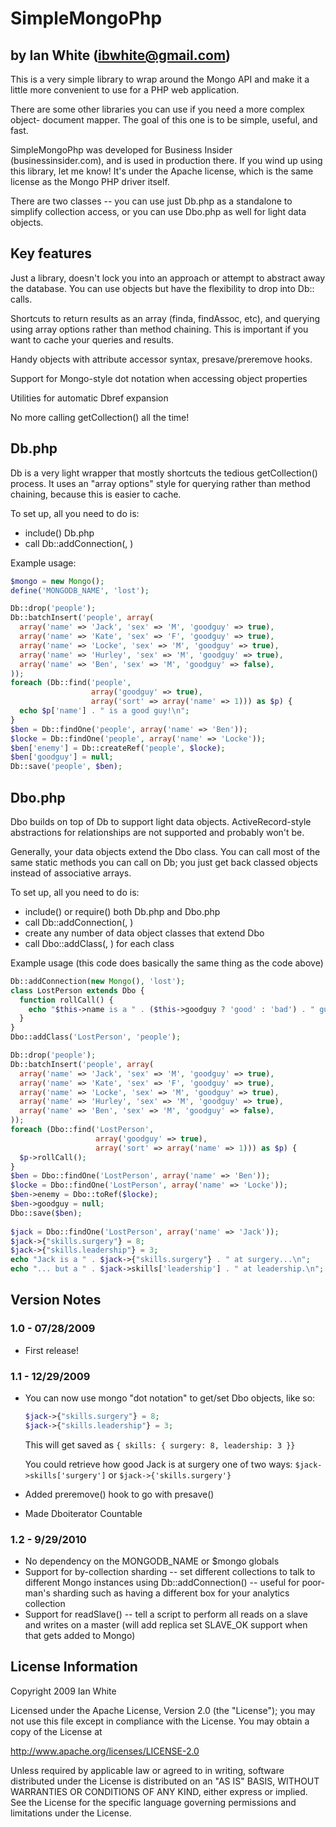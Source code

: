 # SimpleMongoPhp #
## by Ian White (ibwhite@gmail.com) ##

This is a very simple library to wrap around the Mongo API and make it a
little more convenient to use for a PHP web application.

There are some other libraries you can use if you need a more complex object-
document mapper. The goal of this one is to be simple, useful, and fast.

SimpleMongoPhp was developed for Business Insider (businessinsider.com), and
is used in production there. If you wind up using this library, let me know!
It's under the Apache license, which is the same license as the Mongo PHP
driver itself.

There are two classes -- you can use just Db.php as a standalone to simplify
collection access, or you can use Dbo.php as well for light data objects.


## Key features ##

Just a library, doesn't lock you into an approach or attempt to abstract away
the database. You can use objects but have the flexibility to drop into Db::
calls.

Shortcuts to return results as an array (finda, findAssoc, etc), and querying
using array options rather than method chaining. This is important if you want
to cache your queries and results.

Handy objects with attribute accessor syntax, presave/preremove hooks.

Support for Mongo-style dot notation when accessing object properties

Utilities for automatic Dbref expansion

No more calling getCollection() all the time!


## Db.php ##

Db is a very light wrapper that mostly shortcuts the tedious getCollection()
process. It uses an "array options" style for querying rather than method
chaining, because this is easier to cache.

To set up, all you need to do is:
* include() Db.php
* call Db::addConnection(<new Mongo object>, <name of your database>)
  
Example usage:
```php
$mongo = new Mongo();
define('MONGODB_NAME', 'lost');

Db::drop('people');
Db::batchInsert('people', array(
  array('name' => 'Jack', 'sex' => 'M', 'goodguy' => true),
  array('name' => 'Kate', 'sex' => 'F', 'goodguy' => true),
  array('name' => 'Locke', 'sex' => 'M', 'goodguy' => true),
  array('name' => 'Hurley', 'sex' => 'M', 'goodguy' => true),
  array('name' => 'Ben', 'sex' => 'M', 'goodguy' => false),
));
foreach (Db::find('people',
                  array('goodguy' => true),
                  array('sort' => array('name' => 1))) as $p) {
  echo $p['name'] . " is a good guy!\n";
}
$ben = Db::findOne('people', array('name' => 'Ben'));
$locke = Db::findOne('people', array('name' => 'Locke'));
$ben['enemy'] = Db::createRef('people', $locke);
$ben['goodguy'] = null;
Db::save('people', $ben);
```

## Dbo.php ##

Dbo builds on top of Db to support light data objects. ActiveRecord-style
abstractions for relationships are not supported and probably won't be.

Generally, your data objects extend the Dbo class. You can call most of the
same static methods you can call on Db; you just get back classed objects
instead of associative arrays.

To set up, all you need to do is:
* include() or require() both Db.php and Dbo.php
* call Db::addConnection(<new Mongo object>, <name of your database>)
* create any number of data object classes that extend Dbo
* call Dbo::addClass(<class name>, <collection name>) for each class


Example usage (this code does basically the same thing as the code above)
```php
Db::addConnection(new Mongo(), 'lost');
class LostPerson extends Dbo {
  function rollCall() {
    echo "$this->name is a " . ($this->goodguy ? 'good' : 'bad') . " guy!\n";
  }
}
Dbo::addClass('LostPerson', 'people');

Db::drop('people');
Db::batchInsert('people', array(
  array('name' => 'Jack', 'sex' => 'M', 'goodguy' => true),
  array('name' => 'Kate', 'sex' => 'F', 'goodguy' => true),
  array('name' => 'Locke', 'sex' => 'M', 'goodguy' => true),
  array('name' => 'Hurley', 'sex' => 'M', 'goodguy' => true),
  array('name' => 'Ben', 'sex' => 'M', 'goodguy' => false),
));
foreach (Dbo::find('LostPerson',
                   array('goodguy' => true),
                   array('sort' => array('name' => 1))) as $p) {
  $p->rollCall();
}
$ben = Dbo::findOne('LostPerson', array('name' => 'Ben'));
$locke = Dbo::findOne('LostPerson', array('name' => 'Locke'));
$ben->enemy = Dbo::toRef($locke);
$ben->goodguy = null;
Dbo::save($ben);
  
$jack = Dbo::findOne('LostPerson', array('name' => 'Jack'));
$jack->{"skills.surgery"} = 8;
$jack->{"skills.leadership"} = 3;
echo "Jack is a " . $jack->{"skills.surgery"} . " at surgery...\n";
echo "... but a " . $jack->skills['leadership'] . " at leadership.\n";  
```  
  
## Version Notes ##

### 1.0 - 07/28/2009 ###
* First release!

### 1.1 - 12/29/2009 ###
* You can now use mongo "dot notation" to get/set Dbo objects, like so:
  ```php
  $jack->{"skills.surgery"} = 8;
  $jack->{"skills.leadership"} = 3;
  ```

  This will get saved as ```{ skills: { surgery: 8, leadership: 3 }}```

  You could retrieve how good Jack is at surgery one of two ways:
  ```$jack->skills['surgery']```
    or
  ```$jack->{'skills.surgery'}```
  
 * Added preremove() hook to go with presave()
 * Made Dboiterator Countable
 
### 1.2 - 9/29/2010 ###
 * No dependency on the MONGODB_NAME or $mongo globals
 * Support for by-collection sharding -- set different collections
   to talk to different Mongo instances using Db::addConnection() --
   useful for poor-man's sharding such as having a different box for
   your analytics collection
 * Support for readSlave() -- tell a script to perform all reads
   on a slave and writes on a master (will add replica set SLAVE_OK
   support when that gets added to Mongo)


## License Information ##

Copyright 2009 Ian White

Licensed under the Apache License, Version 2.0 (the "License");
you may not use this file except in compliance with the License.
You may obtain a copy of the License at

  http://www.apache.org/licenses/LICENSE-2.0

Unless required by applicable law or agreed to in writing, software
distributed under the License is distributed on an "AS IS" BASIS,
WITHOUT WARRANTIES OR CONDITIONS OF ANY KIND, either express or implied.
See the License for the specific language governing permissions and
limitations under the License.
